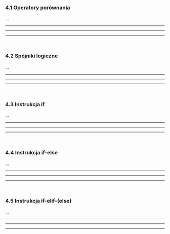 ### 4.1 Operatory porównania
...

---
---
---
&nbsp;
### 4.2 Spójniki logiczne
...

---
---
---
&nbsp;
### 4.3 Instrukcja if
...

---
---
---
&nbsp;
### 4.4 Instrukcja if-else
...

---
---
---
&nbsp;
### 4.5 Instrukcja if-elif-(else)
...

---
---
---
&nbsp;
